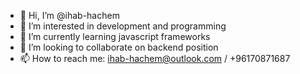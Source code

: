 - 👋 Hi, I’m @ihab-hachem
- 👀 I’m interested in development and programming
- 🌱 I’m currently learning javascript frameworks
- 💞️ I’m looking to collaborate on backend position
- 📫 How to reach me: ihab-hachem@outlook.com / +96170871687

<!---
ihab-hachem/ihab-hachem is a ✨ special ✨ repository because its `README.md` (this file) appears on your GitHub profile.
You can click the Preview link to take a look at your changes.
--->
